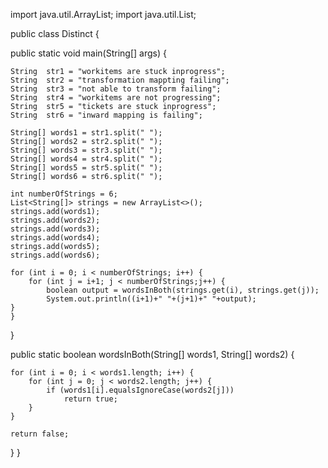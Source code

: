 import java.util.ArrayList;
import java.util.List;

public class Distinct {

public static void main(String[] args) {

    String  str1 = "workitems are stuck inprogress";  
    String  str2 = "transformation mappting failing";
    String  str3 = "not able to transform failing";
    String  str4 = "workitems are not progressing";
    String  str5 = "tickets are stuck inprogress";
    String  str6 = "inward mapping is failing";
    
 	String[] words1 = str1.split(" ");
 	String[] words2 = str2.split(" ");
 	String[] words3 = str3.split(" ");
 	String[] words4 = str4.split(" ");
 	String[] words5 = str5.split(" ");
 	String[] words6 = str6.split(" ");

    int numberOfStrings = 6;
    List<String[]> strings = new ArrayList<>();
    strings.add(words1);
    strings.add(words2);
    strings.add(words3);
    strings.add(words4);
    strings.add(words5);
    strings.add(words6);
 
    for (int i = 0; i < numberOfStrings; i++) {	
        for (int j = i+1; j < numberOfStrings;j++) {	
            boolean output = wordsInBoth(strings.get(i), strings.get(j));
            System.out.println((i+1)+" "+(j+1)+" "+output);
    }
    }
}

public static boolean wordsInBoth(String[] words1, String[] words2) { 

    for (int i = 0; i < words1.length; i++) {
        for (int j = 0; j < words2.length; j++) {
            if (words1[i].equalsIgnoreCase(words2[j]))
                return true;
        }
    }

    return false;
}
}
